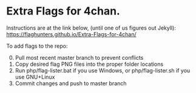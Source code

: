 Extra Flags for 4chan.
==========
Instructions are at the link below, (until one of us figures out Jekyll):
https://flaghunters.github.io/Extra-Flags-for-4chan/


To add flags to the repo:

0. Pull most recent master branch to prevent conflicts
1. Copy desired flag PNG files into the proper folder locations
2. Run php/flag-lister.bat if you use Windows, or php/flag-lister.sh if you use
GNU+Linux
3. Commit changes and push to master branch